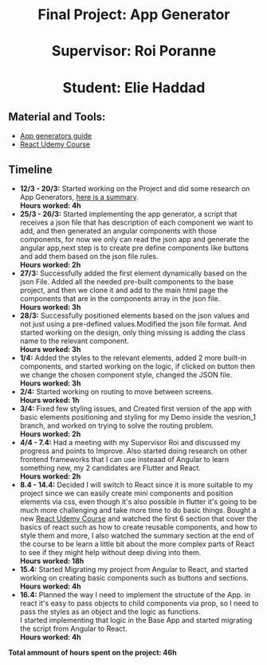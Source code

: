 <h1 align="center">Final Project: App Generator </h1>
 <h1 align="center">Supervisor: Roi Poranne</h1>
  <h1 align="center">Student: Elie Haddad</h3>
 
 
 ## Material and Tools:
 * [App generators guide](https://www.youtube.com/@wearenocode)
 * [React Udemy Course](https://www.udemy.com/course/react-the-complete-guide-incl-redux/learn/lecture/25595350?start=0#overview)
 
 
 ## Timeline
 * **12/3 - 20/3:** 
Started working on the Project and did some research on App Generators, [here is a summary](AppBuilders.md).\
**Hours worked: 4h**
 * **25/3 - 26/3:** 
Started implementing the app generator, a script that receives a json file that has description of each component we want to add, and then generated an angular components with those components, for now we only can read the json app and generate the angular app,next step is to create pre define components like buttons and add them based on the json file rules.\
**Hours worked: 2h**
 * **27/3:** 
Successfully added the first element dynamically based on the json File. Added all the needed pre-built components to the base project, and then we clone it and add to the main html page the components that are in the components array in the json file.\
**Hours worked: 3h**
* **28/3:** 
Successfully positioned elements based on the json values and not just using a pre-defined values.Modified the json file format. And started working on the design, only thing missing is adding the class name to the relevant component.\
**Hours worked: 3h**
* **1/4:** 
Added the styles to the relevant elements, added 2 more built-in components, and started working on the logic, if clicked on button then we change the chosen component style, changed the JSON file.\
**Hours worked: 3h**
* **2/4:** 
Started working on routing to move between screens.\
**Hours worked: 1h**
* **3/4:** 
Fixed few styling issues, and Created first version of the app with basic elements positioning and styling for my Demo inside the vesrion_1 branch, and worked on trying to solve the routing problem.\
**Hours worked: 2h**
* **4/4 - 7.4:** 
Had a meeting with my Supervisor Roi and discussed my progress and points to Improve. Also started doing research on other frontend frameworks that I can use insteaad of Angular to learn something new, my 2 candidates are Flutter and React.\
**Hours worked: 2h**
* **8.4 - 14.4:**
Decided I will switch to React since it is more suitable to my project since we can easily create mini components and position elements via css, even though it's also possible in flutter it's going to be much more challenging and take more time to do basic things. 
Bought a new [React Udemy Course](https://www.udemy.com/course/react-the-complete-guide-incl-redux/learn/lecture/25595350?start=0#overview) and watched the first 6 section that cover the basics of react such as how to create reusable components, and how to style them and more, I also watched the summary section at the end of the course to be learn a little bit about the more complex parts of React to see if they might help without deep diving into them.\
**Hours worked: 18h**
* **15.4:**
Started Migrating my project from Angular to React, and started working on creating basic components such as buttons and sections.\
**Hours worked: 4h**
* **16.4:**
Planned the way I need to implement the structute of the App. in react it's easy to pass objects to child components via prop, so I need to pass the styles as an object and the logic as functions.\
I started implementing that logic in the Base App and started migrating the script from Angular to React.\
**Hours worked: 4h**


**Total ammount of hours spent on the project: 46h**

